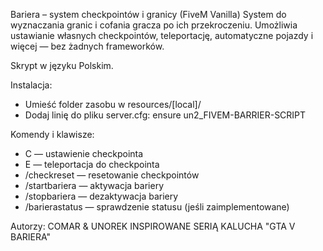 Bariera – system checkpointów i granicy (FiveM Vanilla)
System do wyznaczania granic i cofania gracza po ich przekroczeniu. Umożliwia ustawianie własnych checkpointów, teleportację, automatyczne pojazdy i więcej — bez żadnych frameworków.

Skrypt w języku Polskim.

Instalacja:
- Umieść folder zasobu w resources/[local]/
- Dodaj linię do pliku server.cfg:
 ensure un2_FIVEM-BARRIER-SCRIPT

Komendy i klawisze:
- C — ustawienie checkpointa
- E — teleportacja do checkpointa
- /checkreset — resetowanie checkpointów
- /startbariera — aktywacja bariery
- /stopbariera — dezaktywacja bariery
- /barierastatus — sprawdzenie statusu (jeśli zaimplementowane)

Autorzy: COMAR & UNOREK
INSPIROWANE SERIĄ KALUCHA "GTA V BARIERA"

